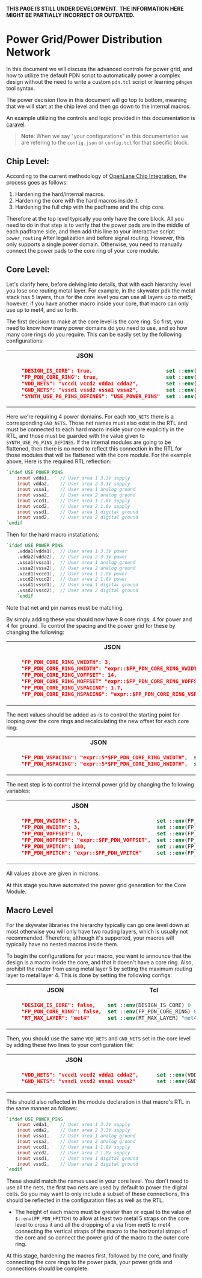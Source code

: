 **THIS PAGE IS STILL UNDER DEVELOPMENT.**
**THE INFORMATION HERE MIGHT BE PARTIALLY INCORRECT OR OUTDATED.**

# Power Grid/Power Distribution Network

In this document we will discuss the advanced controls for power grid, and how to utilize the default PDN script to automatically power a complex design without the need to write a custom `pdn.tcl` script or learning `pdngen` tool syntax.

The power decision flow in this document will go top to bottom, meaning that we will start at the chip level and then go down to the internal macros.

An example utilizing the controls and logic provided in this documentation is [caravel](https://github.com/efabless/caravel).

> **Note**: When we say "your configurations" in this documentation we are refering to the `config.json` or `config.tcl` for that specific block.

## Chip Level:

According to the current methodology of [OpenLane Chip Integration][0], the process goes as follows:
1. Hardening the hard/internal macros.
2. Hardening the core with the hard macros inside it.
3. Hardening the full chip with the padframe and the chip core.

Therefore at the top level typically you only have the core block. All you need to do in that step is to verify that the power pads are in the middle of each padframe side, and then add this line to your interactive script: `power_routing` After legalization and before signal routing. However, this only supports a single power domain. Otherwise, you need to manually connect the power pads to the core ring of your core module.

## Core Level:

Let's clarify here, before delving into details, that with each hierarchy level you lose one routing metal layer. For example, in the skywater pdk the metal stack has 5 layers, thus for the core level you can use all layers up to met5; however, if you have another macro inside your core, that macro can only use up to met4, and so forth.

The first decision to make at the core level is the core ring. So first, you need to know how many power domains do you need to use, and so how many core rings do you require. This can be easily set by the following configurations:

<table>
<tr><th>JSON</th><th>Tcl</th></tr>
<tr>
<td>
    
```json
    "DESIGN_IS_CORE": true,
    "FP_PDN_CORE_RING": true,
    "VDD_NETS": "vccd1 vccd2 vdda1 cdda2",
    "GND_NETS": "vssd1 vssd2 vssa1 vssa2",
    "SYNTH_USE_PG_PINS_DEFINES": "USE_POWER_PINS"

```


</td>
<td>

```tcl
set ::env(DESIGN_IS_CORE) 1
set ::env(FP_PDN_CORE_RING) 1
set ::env(VDD_NETS) [list {vccd1} {vccd2} {vdda1} {vdda2}]
set ::env(GND_NETS) [list {vssd1} {vssd2} {vssa1} {vssa2}]
set ::env(SYNTH_USE_PG_PINS_DEFINES) "USE_POWER_PINS"
```

</td>
</tr>
</table>

Here we're requiring 4 power domains. For each `VDD_NETS` there is a corresponding `GND_NETS`. Those net names must also exist in the RTL and must be connected to each hard macro inside your core explicitly in the RTL, and those must be guarded with the value given to `SYNTH_USE_PG_PINS_DEFINES`. If the internal modules are going to be flattened, then there is no need to reflect this connection in the RTL for those modules that will be flattened with the core module. For the example above, Here is the required RTL reflection:

```verilog
`ifdef USE_POWER_PINS
    inout vdda1,	// User area 1 3.3V supply
    inout vdda2,	// User area 2 3.3V supply
    inout vssa1,	// User area 1 analog ground
    inout vssa2,	// User area 2 analog ground
    inout vccd1,	// User area 1 1.8V supply
    inout vccd2,	// User area 2 1.8v supply
    inout vssd1,	// User area 1 digital ground
    inout vssd2,	// User area 2 digital ground
`endif
```

Then for the hard macro instatiations:

```verilog
`ifdef USE_POWER_PINS
	.vdda1(vdda1),	// User area 1 3.3V power
	.vdda2(vdda2),	// User area 2 3.3V power
	.vssa1(vssa1),	// User area 1 analog ground
	.vssa2(vssa2),	// User area 2 analog ground
	.vccd1(vccd1),	// User area 1 1.8V power
	.vccd2(vccd2),	// User area 2 1.8V power
	.vssd1(vssd1),	// User area 1 digital ground
	.vssd2(vssd2),	// User area 2 digital ground
    `endif
```
Note that net and pin names must be matching.

By simply adding these you should now have 8 core rings, 4 for power and 4 for ground. To control the spacing and the power grid for these by changing the following:

<table>
<tr><th>JSON</th><th>Tcl</th></tr>
<tr>
<td>
    
```json
    "FP_PDN_CORE_RING_VWIDTH": 3,
    "FP_PDN_CORE_RING_HWIDTH": "expr::$FP_PDN_CORE_RING_VWIDTH",
    "FP_PDN_CORE_RING_VOFFSET": 14,
    "FP_PDN_CORE_RING_HOFFSET" "expr::$FP_PDN_CORE_RING_VOFFSET",
    "FP_PDN_CORE_RING_VSPACING": 1.7,
    "FP_PDN_CORE_RING_HSPACING": "expr::$FP_PDN_CORE_RING_VSPACING"
```


</td>
<td>

```tcl
set ::env(FP_PDN_CORE_RING_VWIDTH) 3 # The vertical sides width of the core rings
set ::env(FP_PDN_CORE_RING_HWIDTH) $::env(FP_PDN_CORE_RING_VWIDTH) # The horizontal sides width of the core rings
set ::env(FP_PDN_CORE_RING_VOFFSET) 14 # The vertical sides offset from the design boundaries for the core rings
set ::env(FP_PDN_CORE_RING_HOFFSET) $::env(FP_PDN_CORE_RING_VOFFSET) # The horizontal sides offset from the design boundaries for the core rings
set ::env(FP_PDN_CORE_RING_VSPACING) 1.7 # The vertical spacing between the core ring straps
set ::env(FP_PDN_CORE_RING_HSPACING) $::env(FP_PDN_CORE_RING_VSPACING) # The horizontal spacing between the core ring straps
```

</td>
</tr>
</table>



The next values should be added as-is to control the starting point for looping over the core rings and recalculating the new offset for each core ring:

<table>
<tr><th>JSON</th><th>Tcl</th></tr>
<tr>
<td>
    
```json
    "FP_PDN_VSPACING": "expr::5*$FP_PDN_CORE_RING_VWIDTH",
    "FP_PDN_HSPACING": "expr::5*$FP_PDN_CORE_RING_HWIDTH",
```


</td>
<td>

```tcl
set ::env(FP_PDN_VSPACING) [expr 5*$::env(FP_PDN_CORE_RING_VWIDTH)]
set ::env(FP_PDN_HSPACING) [expr 5*$::env(FP_PDN_CORE_RING_HWIDTH)]
```

</td>
</tr>
</table>


The next step is to control the internal power grid by changing the following variables:

<table>
<tr><th>JSON</th><th>Tcl</th></tr>
<tr>
<td>
    
```json
    "FP_PDN_VWIDTH": 3,
    "FP_PDN_HWIDTH": 3,
    "FP_PDN_VOFFSET": 0,
    "FP_PDN_HOFFSET": "expr::$FP_PDN_VOFFSET",
    "FP_PDN_VPITCH": 180,
    "FP_PDN_HPITCH": "expr::$FP_PDN_VPITCH"

```


</td>
<td>

```tcl
set ::env(FP_PDN_VWIDTH) 3 # The width of the vertical straps
set ::env(FP_PDN_HWIDTH) 3 # The width of the horizontal straps
set ::env(FP_PDN_VOFFSET) 0 # The vertical offset for the straps
set ::env(FP_PDN_HOFFSET) $::env(FP_PDN_VOFFSET) # The horizontal offset for the straps
set ::env(FP_PDN_VPITCH) 180 # The pitch between the vertical straps
set ::env(FP_PDN_HPITCH) $::env(FP_PDN_VPITCH) # The pitch between the horizontal straps
```

</td>
</tr>
</table>

All values above are given in microns.

At this stage you have automated the power grid generation for the Core Module.


## Macro Level

For the skywater libraries the hierarchy typically can go one level down at most otherwise you will only have two routing layers, which is usually not recommended. Therefore, although it's supported, your macros will typically have no nested macros inside them.

To begin the configurations for your macro, you want to announce that the design is a macro inside the core, and that it doesn't have a core ring. Also, prohibit the router from using metal layer 5 by setting the maximum routing layer to metal layer 4. This is done by setting the following configs:

<table>
<tr><th>JSON</th><th>Tcl</th></tr>
<tr>
<td>
    
```json
    "DESIGN_IS_CORE": false,
    "FP_PDN_CORE_RING": false,
    "RT_MAX_LAYER": "met4"
```


</td>
<td>

```tcl
set ::env(DESIGN_IS_CORE) 0
set ::env(FP_PDN_CORE_RING) 0
set ::env(RT_MAX_LAYER) "met4"
```

</td>
</tr>
</table>

Then, you should use the same `VDD_NETS` and `GND_NETS` set in the core level by adding these two lines to your configuration file:

<table>
<tr><th>JSON</th><th>Tcl</th></tr>
<tr>
<td>
    
```json
    "VDD_NETS": "vccd1 vccd2 vdda1 cdda2",
    "GND_NETS": "vssd1 vssd2 vssa1 vssa2"
```


</td>
<td>

```tcl
    set ::env(VDD_NETS) [list {vccd1} {vccd2} {vdda1} {vdda2}]
    set ::env(GND_NETS) [list {vssd1} {vssd2} {vssa1} {vssa2}]
```
</td>
</tr>
</table>


This should also reflected in the module declaration in that macro's RTL in the same manner as follows:

```verilog
`ifdef USE_POWER_PINS
    inout vdda1,	// User area 1 3.3V supply
    inout vdda2,	// User area 2 3.3V supply
    inout vssa1,	// User area 1 analog ground
    inout vssa2,	// User area 2 analog ground
    inout vccd1,	// User area 1 1.8V supply
    inout vccd2,	// User area 2 1.8v supply
    inout vssd1,	// User area 1 digital ground
    inout vssd2,	// User area 2 digital ground
`endif
```

These should match the names used in your core level. You don't need to use all the nets, the first two nets are used by default to power the digital cells. So you may want to only include a subset of these connections, this should be reflected in the configuration files as well as the RTL.

- The height of each macro must be greater than or equal to the value of `$::env(FP_PDN_HPITCH)` to allow at least two metal 5 straps on the core level to cross it and all the dropping of a via from met5 to met4 connecting the vertical straps of the macro to the horizontal straps of the core and so connect the power grid of the macro to the outer core ring.



At this stage, hardening the macros first, followed by the core, and finally connecting the core rings to the power pads, your power grids and connections should be complete.


[0]: ./chip_integration.md
